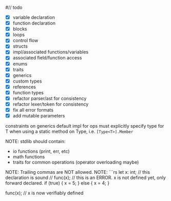 #// todo
- [x] variable declaration
- [x] function declaration
- [x] blocks
- [x] loops
- [x] control flow
- [x] structs
- [x] impl/associated functions/variables
- [x] associated field/function access
- [x] enums
- [x] traits
- [x] generics
- [x] custom types
- [x] references
- [x] function types
- [x] refactor parser/ast for consistency
- [x] refactor lexer/token for consistency
- [x] fix all error formats
- [x] add mutable parameters

constraints on generics
default impl for ops
must explicitly specify type for T when using a static method on Type<T>, i.e. `[Type<T>].Member`

NOTE: stdlib should contain:
- io functions (print, err, etc)
- math functions
- traits for common operations (operator overloading maybe)

NOTE: Trailing commas are NOT allowed.
NOTE: ```rs
let x: int; // this declaration is sound
// func(x); // this is an ERROR. x is not defined yet, only forward declared.
if (true) {
    x = 5;
} else {
    x = 4;
}

func(x); // x is now verifiably defined
```